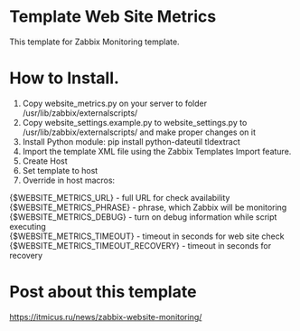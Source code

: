 
# Template Web Site Metrics

This template for Zabbix Monitoring template.

# How to Install.

1. Copy website_metrics.py on your server to folder /usr/lib/zabbix/externalscripts/
2. Copy website_settings.example.py to website_settings.py to /usr/lib/zabbix/externalscripts/ and make proper changes on it 
3. Install Python module: pip install python-dateutil tldextract
4. Import the template XML file using the Zabbix Templates Import feature.
5. Create Host
6. Set template to host
7. Override in host macros:

{$WEBSITE_METRICS_URL} - full URL for check availability<br/>
{$WEBSITE_METRICS_PHRASE} - phrase, which Zabbix will be monitoring<br/>
{$WEBSITE_METRICS_DEBUG} - turn on debug information while script executing<br/>
{$WEBSITE_METRICS_TIMEOUT} - timeout in seconds for web site check<br/>
{$WEBSITE_METRICS_TIMEOUT_RECOVERY} - timeout in seconds for recovery<br/>

# Post about this template
https://itmicus.ru/news/zabbix-website-monitoring/

